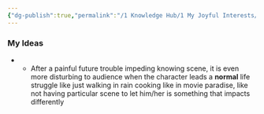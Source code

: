 ```yaml
---
{"dg-publish":true,"permalink":"/1 Knowledge Hub/1 My Joyful Interests/Film making/Creative help/Scenes/","noteIcon":""}
---
```


### My Ideas
- - After a painful future trouble impeding knowing scene, it is even more disturbing to audience when the character leads a **normal** life struggle like just walking in rain cooking like in movie paradise, like not having particular scene to let him/her is something that impacts differently
